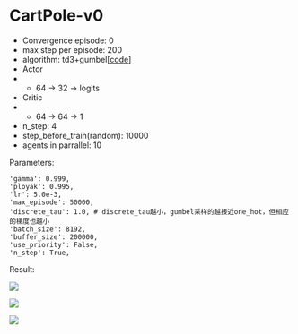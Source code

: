 # CartPole-v0

- Convergence episode: 0
- max step per episode: 200
- algorithm: td3+gumbel[[code]( https://github.com/StepNeverStop/RLs/tree/archived_gym_leaderboard/Algorithms/tf2algos/td3.py )]
- Actor
- - 64 -> 32 -> logits
- Critic
- - 64 -> 64 -> 1
- n_step: 4
- step_before_train(random): 10000
- agents in parrallel: 10

Parameters:
```
'gamma': 0.999,
'ployak': 0.995,
'lr': 5.0e-3,
'max_episode': 50000,
'discrete_tau': 1.0, # discrete_tau越小，gumbel采样的越接近one_hot，但相应的梯度也越小
'batch_size': 8192,
'buffer_size': 200000,
'use_priority': False,
'n_step': True,
```

Result:

![](./result.gif)

![](./training_process.png)

![](./training_curve.png)

